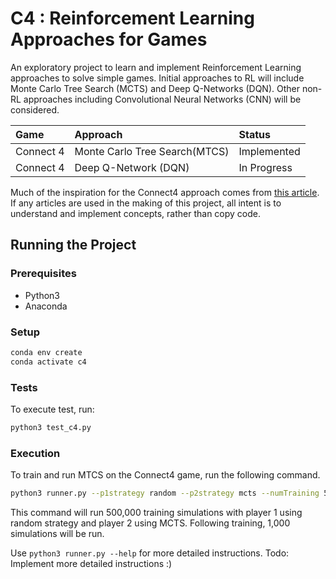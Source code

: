 # C4 : Reinforcement Learning Approaches for Games

An exploratory project to learn and implement Reinforcement Learning approaches to solve simple games. 
Initial approaches to RL will include Monte Carlo Tree Search (MCTS) and Deep Q-Networks (DQN).
Other non-RL approaches including Convolutional Neural Networks (CNN) will be considered. 

| Game          | Approach                          | Status        |
| :---          | :---                              | :---          |
| Connect 4     | Monte Carlo Tree Search(MTCS)     | Implemented   |
| Connect 4     | Deep Q-Network (DQN)              | In Progress   |


Much of the inspiration for the Connect4 approach comes from [this article](https://codebox.net/pages/connect4). 
If any articles are used in the making of this project, all intent is to understand and implement concepts,
rather than copy code.

## Running the Project

### Prerequisites 

- Python3
- Anaconda

### Setup
```bash
conda env create
conda activate c4
```

### Tests
To execute test, run:
```bash
python3 test_c4.py
```

### Execution

To train and run MTCS on the Connect4 game, run the following command.
```bash
python3 runner.py --p1strategy random --p2strategy mcts --numTraining 500000 --numGames 1000 
```
This command will run 500,000 training simulations with player 1 using random strategy and player 2 using MCTS. 
Following training, 1,000 simulations will be run.

Use `python3 runner.py --help` for more detailed instructions. Todo: Implement more detailed instructions :)
